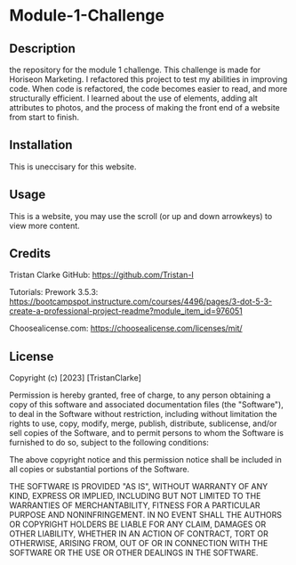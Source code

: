 # Module-1-Challenge

## Description
the repository for the module 1 challenge. This challenge is  made for Horiseon Marketing. I refactored this project to test my abilities in improving code. When code is refactored, the code becomes easier to read, and more structurally efficient. I learned about the use of elements, adding alt attributes to photos, and the process of making the front end of a website from start to finish.

## Installation
This is uneccisary for this website.

## Usage
This is a website, you may use the scroll (or up and down arrowkeys) to view more content.

## Credits
Tristan Clarke
GitHub: https://github.com/Tristan-I

Tutorials:
Prework 3.5.3: https://bootcampspot.instructure.com/courses/4496/pages/3-dot-5-3-create-a-professional-project-readme?module_item_id=976051

Choosealicense.com: https://choosealicense.com/licenses/mit/

## License

Copyright (c) [2023] [TristanClarke]

Permission is hereby granted, free of charge, to any person obtaining a copy
of this software and associated documentation files (the "Software"), to deal
in the Software without restriction, including without limitation the rights
to use, copy, modify, merge, publish, distribute, sublicense, and/or sell
copies of the Software, and to permit persons to whom the Software is
furnished to do so, subject to the following conditions:

The above copyright notice and this permission notice shall be included in all
copies or substantial portions of the Software.

THE SOFTWARE IS PROVIDED "AS IS", WITHOUT WARRANTY OF ANY KIND, EXPRESS OR
IMPLIED, INCLUDING BUT NOT LIMITED TO THE WARRANTIES OF MERCHANTABILITY,
FITNESS FOR A PARTICULAR PURPOSE AND NONINFRINGEMENT. IN NO EVENT SHALL THE
AUTHORS OR COPYRIGHT HOLDERS BE LIABLE FOR ANY CLAIM, DAMAGES OR OTHER
LIABILITY, WHETHER IN AN ACTION OF CONTRACT, TORT OR OTHERWISE, ARISING FROM,
OUT OF OR IN CONNECTION WITH THE SOFTWARE OR THE USE OR OTHER DEALINGS IN THE
SOFTWARE.